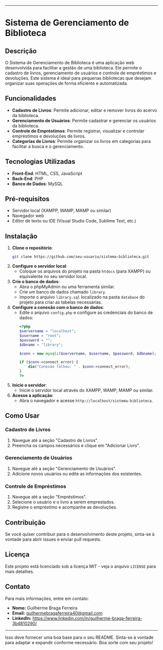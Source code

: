 
---

# Sistema de Gerenciamento de Biblioteca

## Descrição

O Sistema de Gerenciamento de Biblioteca é uma aplicação web desenvolvida para facilitar a gestão de uma biblioteca. Ele permite o cadastro de livros, gerenciamento de usuários e controle de empréstimos e devoluções. Este sistema é ideal para pequenas bibliotecas que desejam organizar suas operações de forma eficiente e automatizada.

## Funcionalidades

- **Cadastro de Livros**: Permite adicionar, editar e remover livros do acervo da biblioteca.
- **Gerenciamento de Usuários**: Permite cadastrar e gerenciar os usuários da biblioteca.
- **Controle de Empréstimos**: Permite registrar, visualizar e controlar empréstimos e devoluções de livros.
- **Categorias de Livros**: Permite organizar os livros em categorias para facilitar a busca e o gerenciamento.

## Tecnologias Utilizadas

- **Front-End**: HTML, CSS, JavaScript
- **Back-End**: PHP
- **Banco de Dados**: MySQL

## Pré-requisitos

- Servidor local (XAMPP, WAMP, MAMP ou similar)
- Navegador web
- Editor de texto ou IDE (Visual Studio Code, Sublime Text, etc.)

## Instalação

1. **Clone o repositório**:
   ```sh
   git clone https://github.com/seu-usuario/sistema-biblioteca.git
   ```
2. **Configure o servidor local**:
   - Coloque os arquivos do projeto na pasta `htdocs` (para XAMPP) ou equivalente no seu servidor local.
3. **Crie o banco de dados**:
   - Abra o phpMyAdmin ou uma ferramenta similar.
   - Crie um banco de dados chamado `library`.
   - Importe o arquivo `library.sql` localizado na pasta `database` do projeto para criar as tabelas necessárias.
4. **Configure a conexão com o banco de dados**:
   - Edite o arquivo `config.php` e configure as credenciais do banco de dados:
     ```php
     <?php
     $servername = "localhost";
     $username = "root";
     $password = "";
     $dbname = "library";

     $conn = new mysqli($servername, $username, $password, $dbname);

     if ($conn->connect_error) {
         die("Conexão falhou: " . $conn->connect_error);
     }
     ?>
     ```
5. **Inicie o servidor**:
   - Inicie o servidor local através do XAMPP, WAMP, MAMP ou similar.
6. **Acesse a aplicação**:
   - Abra o navegador e acesse `http://localhost/sistema-biblioteca`.

## Como Usar

### Cadastro de Livros

1. Navegue até a seção "Cadastro de Livros".
2. Preencha os campos necessários e clique em "Adicionar Livro".

### Gerenciamento de Usuários

1. Navegue até a seção "Gerenciamento de Usuários".
2. Adicione novos usuários ou edite as informações dos existentes.

### Controle de Empréstimos

1. Navegue até a seção "Empréstimos".
2. Selecione o usuário e o livro a serem emprestados.
3. Registre o empréstimo e acompanhe as devoluções.

## Contribuição

Se você quiser contribuir para o desenvolvimento deste projeto, sinta-se à vontade para abrir issues e enviar pull requests.

## Licença

Este projeto está licenciado sob a licença MIT - veja o arquivo `LICENSE` para mais detalhes.

## Contato

Para mais informações, entre em contato:
- **Nome:** Guilherme Braga Ferreira
- **Email:** guilhermebragaferreira40@gmail.com
- **LinkedIn:** https://www.linkedin.com/in/guilherme-braga-ferreira-3b4810290/

---

Isso deve fornecer uma boa base para o seu README. Sinta-se à vontade para adaptar e expandir conforme necessário. Boa sorte com seu projeto!

